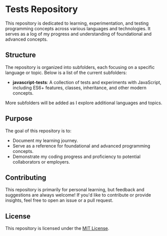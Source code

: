 # Tests Repository

This repository is dedicated to learning, experimentation, and testing programming concepts across various languages and technologies. It serves as a log of my progress and understanding of foundational and advanced concepts.

## Structure

The repository is organized into subfolders, each focusing on a specific language or topic. Below is a list of the current subfolders:

- **javascript-tests**: A collection of tests and experiments with JavaScript, including ES6+ features, classes, inheritance, and other modern concepts.

More subfolders will be added as I explore additional languages and topics.

## Purpose

The goal of this repository is to:
- Document my learning journey.
- Serve as a reference for foundational and advanced programming concepts.
- Demonstrate my coding progress and proficiency to potential collaborators or employers.

## Contributing

This repository is primarily for personal learning, but feedback and suggestions are always welcome! If you'd like to contribute or provide insights, feel free to open an issue or a pull request.

## License

This repository is licensed under the [MIT License](LICENSE).

